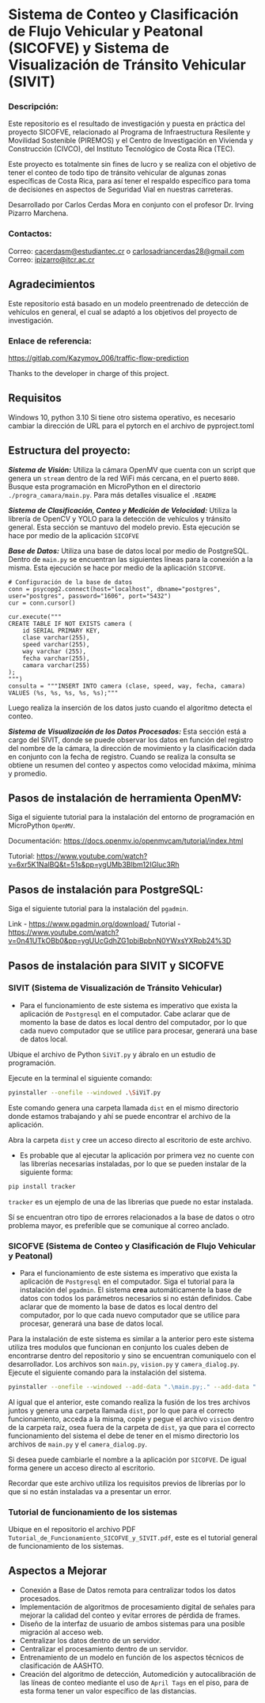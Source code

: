 # Sistema de Conteo y Clasificación de Flujo Vehicular y Peatonal (SICOFVE) y Sistema de Visualización de Tránsito Vehicular (SIVIT)

### Descripción: 
Este repositorio es el resultado de investigación y puesta en práctica del proyecto SICOFVE, relacionado al Programa de Infraestructura Resilente y Movilidad Sostenible (PIREMOS) y el Centro de Investigación en Vivienda y Construcción (CIVCO), del Instituto Tecnológico de Costa Rica (TEC).

Este proyecto es totalmente sin fines de lucro y se realiza con el objetivo de tener el conteo de todo tipo de tránsito vehicular de algunas zonas específicas de Costa Rica, para así tener el respaldo específico para toma de decisiones en aspectos de Seguridad Vial en nuestras carreteras.

Desarrollado por Carlos Cerdas Mora en conjunto con el profesor Dr. Irving Pizarro Marchena.
### Contactos:

Correo: cacerdasm@estudiantec.cr o carlosadriancerdas28@gmail.com
Correo: ipizarro@itcr.ac.cr




## Agradecimientos
Este repositorio está basado en un modelo preentrenado de detección de vehículos en general, el cual se adaptó a los objetivos del proyecto de investigación.

### Enlace de referencia:
https://gitlab.com/Kazymov_006/traffic-flow-prediction

Thanks to the developer in charge of this project.

## Requisitos
Windows 10, python 3.10
Si tiene otro sistema operativo, es necesario cambiar la dirección de URL para el pytorch en el archivo de pyproject.toml 

## Estructura del proyecto:

***Sistema de Visión:*** Utiliza la cámara OpenMV que cuenta con un script que genera un `stream` dentro de la red WiFi más cercana, en el puerto `8080`. Busque esta programación en MicroPython en el directorio `./progra_camara/main.py`. Para más detalles visualice el `.README`

***Sistema de Clasificación, Conteo y Medición de Velocidad:*** Utiliza la librería de OpenCV y YOLO para la detección de vehículos y tránsito general. Esta sección se mantuvo del modelo previo. Esta ejecución se hace por medio de la aplicación `SICOFVE`

***Base de Datos:*** Utiliza una base de datos local por medio de PostgreSQL. Dentro de `main.py` se encuentran las siguientes líneas para la conexión a la misma. Esta ejecución se hace por medio de la aplicación `SICOFVE`.
```
# Configuración de la base de datos
conn = psycopg2.connect(host="localhost", dbname="postgres", user="postgres", password="1606", port="5432")
cur = conn.cursor()

cur.execute("""
CREATE TABLE IF NOT EXISTS camera (
    id SERIAL PRIMARY KEY,
    clase varchar(255),
    speed varchar(255),
    way varchar (255),
    fecha varchar(255),
    camara varchar(255)
);
""")
consulta = """INSERT INTO camera (clase, speed, way, fecha, camara) VALUES (%s, %s, %s, %s, %s);"""
```

Luego realiza la inserción de los datos justo cuando el algoritmo detecta el conteo.


***Sistema de Visualización de los Datos Procesados:***
Esta sección está a cargo del SIVIT, donde se puede observar los datos en función del registro del nombre de la cámara, la dirección de movimiento y la clasificación dada en conjunto con la fecha de registro. Cuando se realiza la consulta se obtiene un resumen del conteo y aspectos como velocidad máxima, mínima y promedio.



## Pasos de instalación de herramienta OpenMV:

Siga el siguiente tutorial para la instalación del entorno de programación en MicroPython `OpenMV`.

Documentación: https://docs.openmv.io/openmvcam/tutorial/index.html

Tutorial: https://www.youtube.com/watch?v=6xr5K1NalBQ&t=51s&pp=ygUMb3Blbm12IGluc3Rh


## Pasos de instalación para PostgreSQL:
Siga el siguiente tutorial para la instalación del `pgadmin`.

Link - https://www.pgadmin.org/download/
Tutorial - https://www.youtube.com/watch?v=0n41UTkOBb0&pp=ygUUcGdhZG1pbiBpbnN0YWxsYXRpb24%3D

## Pasos de instalación para SIVIT y SICOFVE
### SIVIT (Sistema de Visualización de Tránsito Vehicular)

- Para el funcionamiento de este sistema es imperativo que exista la aplicación de `Postgresql` en el computador. Cabe aclarar que de momento la base de datos es local dentro del computador, por lo que cada nuevo computador que se utilice para procesar, generará una base de datos local. 

Ubique el archivo de Python `SiViT.py` y ábralo en un estudio de programación. 

Ejecute en la terminal el siguiente comando:
```bash
pyinstaller --onefile --windowed .\SiViT.py
```

Este comando genera una carpeta llamada `dist` en el mismo directorio donde estamos trabajando y ahí se puede encontrar el archivo de la aplicación.

Abra la carpeta `dist` y cree un acceso directo al escritorio de este archivo.

- Es probable que al ejecutar la aplicación por primera vez no cuente con las librerías necesarias instaladas, por lo que se pueden instalar de la siguiente forma:
 ``` bash
 pip install tracker
 ```
`tracker` es un ejemplo de una de las librerias que puede no estar instalada.

Sí se encuentran otro tipo de errores relacionados a la base de datos o otro problema mayor, es preferible que se comunique al correo anclado.





### SICOFVE (Sistema de Conteo y Clasificación de Flujo Vehicular y Peatonal)
- Para el funcionamiento de este sistema es imperativo que exista la aplicación de `Postgresql` en el computador. Siga el  tutorial para la instalación del `pgadmin`. El sistema **crea** automáticamente la base de datos con todos los parámetros necesarios si no están definidos. Cabe aclarar que de momento la base de datos es local dentro del computador, por lo que cada nuevo computador que se utilice para procesar, generará una base de datos local. 

Para la instalación de este sistema es similar a la anterior pero este sistema utiliza tres modulos que funcionan en conjunto los cuales deben de encontrarse dentro del repositorio y sino se encuentran comuniquelo con el desarrollador. Los archivos son `main.py`, `vision.py` y `camera_dialog.py`. Ejecute el siguiente comando para la instalación del sistema.

```bash
pyinstaller --onefile --windowed --add-data ".\main.py;." --add-data ".\camera_dialog.py;." .\vision.py
```

Al igual que el anterior, este comando realiza la fusión de los tres archivos juntos y genera una carpeta llamada `dist`, por lo que para el correcto funcionamiento, acceda a la misma, copie y pegue el archivo `vision` dentro de la carpeta raíz, osea fuera de la carpeta de `dist`, ya que para el correcto funcionamiento del sistema el debe de tener en el mismo directorio los archivos de `main.py` y el `camera_dialog.py`.

Si desea puede cambiarle el nombre a la aplicación por `SICOFVE`. De igual forma genere un acceso directo al escritorio. 

Recordar que este archivo utiliza los requisitos previos de librerías por lo que si no están instaladas va a presentar un error.


### Tutorial de funcionamiento de los sistemas

Ubique en el repositorio el archivo PDF `Tutorial_de_Funcionamiento_SICOFVE_y_SIVIT.pdf`, este es el tutorial general de funcionamiento de los sistemas.










## Aspectos a Mejorar
- Conexión a Base de Datos remota para centralizar todos los datos procesados.
- Implementación de algoritmos de procesamiento digital de señales para mejorar la calidad del conteo y evitar errores de pérdida de frames.
- Diseño de la interfaz de usuario de ambos sistemas para una posible migración al acceso web.
- Centralizar los datos dentro de un servidor.
- Centralizar el procesamiento dentro de un servidor.
- Entrenamiento de un modelo en función de los aspectos técnicos de clasificación de AASHTO.
- Creación del algoritmo de detección, Automedición y autocalibración de las líneas de conteo mediante el uso de `April Tags` en el piso, para de esta forma tener un valor específico de las distancias.

